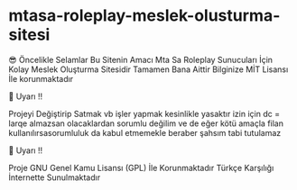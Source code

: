# mtasa-roleplay-meslek-olusturma-sitesi

😎 Öncelikle Selamlar Bu Sitenin Amacı Mta Sa Roleplay Sunucuları İçin Kolay Meslek Oluşturma Sitesidir Tamamen Bana Aittir Bilginize MİT Lisansı İle korunmaktadır 

📢 Uyarı !! 

Projeyi Değiştirip Satmak vb işler yapmak kesinlikle yasaktır izin için dc = larqe
almazsan olacaklardan sorumlu değilim
ve de eğer kötü amaçla filan kullanılırsasorumluluk da kabul etmemekle beraber şahsım tabi tutulamaz

📢 Uyarı !! 

Proje GNU Genel Kamu Lisansı (GPL) İle Korunmaktadır Türkçe Karşılığı İnternette Sunulmaktadır
